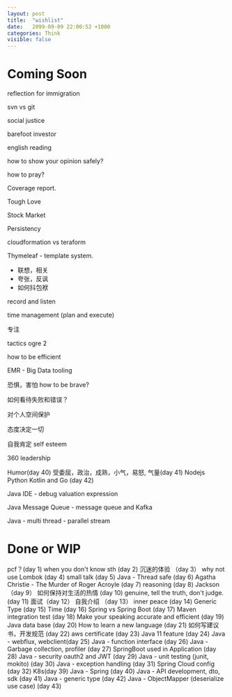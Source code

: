 ```yaml
---
layout: post
title:  "wishlist"
date:   2099-09-09 22:00:52 +1000
categories: Think
visible: false
---
```


Coming Soon
================

reflection for immigration

svn vs git

social justice

barefoot investor 

english reading

how to show your opinion safely?

how to pray?

Coverage report.

Tough Love

Stock Market

Persistency

cloudformation vs teraform

Thymeleaf - template system.
- 联想，相关
- 夸张，反讽
- 如何抖包袱

record and listen

time management (plan and execute)

专注

tactics ogre 2

how to be efficient

EMR - Big Data tooling

恐惧，害怕 how to be brave?

如何看待失败和错误？

对个人空间保护

态度决定一切

自我肯定 self esteem

360 leadership

Humor(day 40)
受委屈，政治，成熟，小气，易怒, 气量(day 41)
Nodejs Python Kotlin and Go (day 42)

Java IDE - debug valuation expression

Java Message Queue - message queue and Kafka

Java - multi thread - parallel stream

Done or WIP
===================
pcf？(day 1)
when you don't know sth (day 2)
沉迷的体验 （day 3）
why not use Lombok (day 4)
small talk (day 5)
Java - Thread safe (day 6)
Agatha Christie - The Murder of Roger Acroyle (day 7)
reasoning (day 8)
Jackson （day 9）
如何保持对生活的热情 (day 10)
genuine, tell the truth, don't judge. (day 11)
面试（day 12）
自我介绍 （day 13）
inner peace (day 14)
Generic Type (day 15)
Time (day 16)
Spring vs Spring Boot (day 17)
Maven integration test (day 18)
Make your speaking accurate and efficient (day 19)
Java data base (day 20)
How to learn a new language (day 21)
如何写建议书，开发规范 (day 22)
aws certificate (day 23)
Java 11 feature (day 24)
Java - webflux, webclient(day 25)
Java - function interface (day 26)
Java - Garbage collection, profiler (day 27)
SpringBoot used in Application (day 28)
Java - security oauth2 and JWT (day 29)
Java - unit testing (junit, mokito) (day 30)
Java - exception handling (day 31)
Spring Cloud config (day 32)
K8s(day 39)
Java - Spring (day 40)
Java - API development, dto, sdk (day 41)
Java - generic type (day 42)
Java - ObjectMapper (deserialize use case) (day 43)
